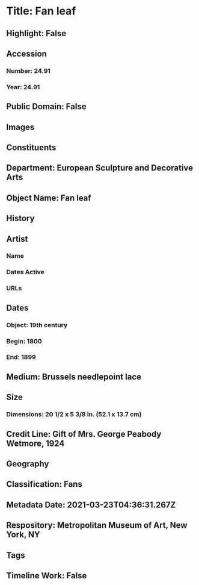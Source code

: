 # Title: Fan leaf
## Highlight: False
## Accession
### Number: 24.91
### Year: 24.91
## Public Domain: False
## Images
## Constituents
## Department: European Sculpture and Decorative Arts
## Object Name: Fan leaf
## History
## Artist
### Name
### Dates Active
### URLs
## Dates
### Object: 19th century
### Begin: 1800
### End: 1899
## Medium: Brussels needlepoint lace
## Size
### Dimensions: 20 1/2 x 5 3/8 in.  (52.1 x 13.7 cm)
## Credit Line: Gift of Mrs. George Peabody Wetmore, 1924
## Geography
## Classification: Fans
## Metadata Date: 2021-03-23T04:36:31.267Z
## Respository: Metropolitan Museum of Art, New York, NY
## Tags
## Timeline Work: False